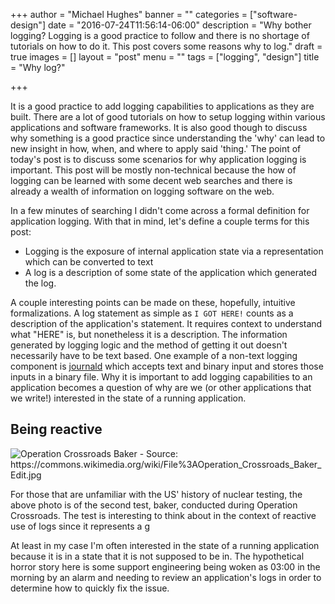 +++
author = "Michael Hughes"
banner = ""
categories = ["software-design"]
date = "2016-07-24T11:56:14-06:00"
description = "Why bother logging? Logging is a good practice to follow and there is no shortage of tutorials on how to do it. This post covers some reasons why to log."
draft = true
images = []
layout = "post"
menu = ""
tags = ["logging", "design"]
title = "Why log?"

+++

It is a good practice to add logging capabilities to applications as they are built. There are a lot of good tutorials on how to setup logging within various applications and
software frameworks. It is also good though to discuss why something is a good practice since understanding the 'why' can lead to new insight in how, when, and where to apply
said 'thing.' The point of today's post is to discuss some scenarios for why application logging is important. This post will be mostly non-technical because the how of logging
can be learned with some decent web searches and there is already a wealth of information on logging software on the web.

<!--more-->

In a few minutes of searching I didn't come across a formal definition for application logging. With that in mind, let's define a couple terms for this post:

- Logging is the exposure of internal application state via a representation which can be converted to text 
- A log is a description of some state of the application which generated the log.

A couple interesting points can be made on these, hopefully, intuitive formalizations. A log statement as simple as `I GOT HERE!` counts as a description of
the application's statement. It requires context to understand what "HERE" is, but nonetheless it is a description. The information generated by logging logic 
and the method of getting it out doesn't necessarily have to be text based. One example of a non-text logging component is
[journald][1] which accepts text and binary input and stores those inputs in a binary file. Why it is important to add logging capabilities to an application becomes 
a question of why are we (or other applications that we write!) interested in the state of a running application.

## Being reactive ##

![Operation Crossroads Baker - Source: https://commons.wikimedia.org/wiki/File%3AOperation_Crossroads_Baker_Edit.jpg ](/images/2016-07-24-why-logging/Operation_Crossroads_Baker_Edit.jpg "Operation Crossroads")

For those that are unfamiliar with the US' history of nuclear testing, the above photo is of the second test, baker, conducted during Operation Crossroads. The test is interesting to think about in the context
of reactive use of logs since it represents a g

At least in my
case I'm often interested in the state of a running application because it is in a state that it is not supposed to be in. The hypothetical horror story here
is some support engineering being woken as 03:00 in the morning by an alarm and needing to review an application's logs in order to determine how to quickly fix
the issue.


[1]:https://www.freedesktop.org/wiki/Software/systemd/journal-files/
[2]:https://commons.wikimedia.org/wiki/File:Operation_Crossroads_Baker_Edit.jpg